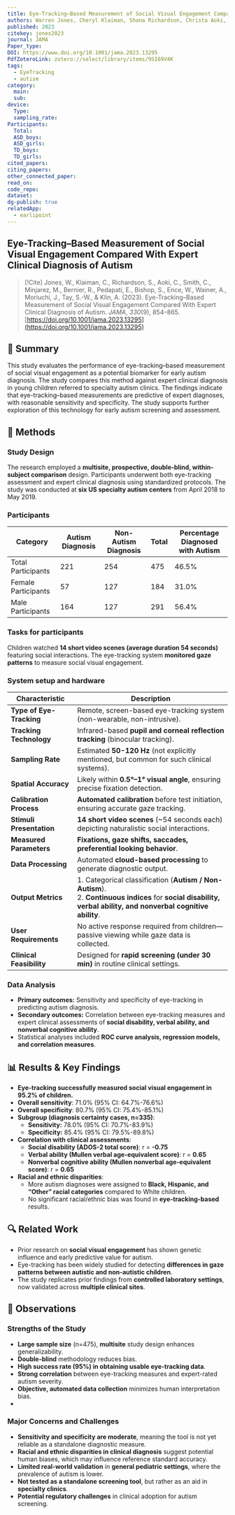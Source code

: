 ```yaml
---
title: Eye-Tracking–Based Measurement of Social Visual Engagement Compared With Expert Clinical Diagnosis of Autism
authors: Warren Jones, Cheryl Klaiman, Shana Richardson, Christa Aoki, Christopher Smith, Mendy Minjarez, Raphael Bernier, Ernest Pedapati, Somer Bishop, Whitney Ence, Allison Wainer, Jennifer Moriuchi, Sew-Wah Tay, Ami Klin
published: 2023
citekey: jones2023
journal: JAMA
Paper_type: 
DOI: https://www.doi.org/10.1001/jama.2023.13295
PdfZoteroLink: zotero://select/library/items/9SI69V4K
tags:
  - EyeTracking
  - autism
category:
  main: 
  sub: 
device:
  Type: 
  sampling_rate: 
Participants:
  Total: 
  ASD_boys: 
  ASD_girls: 
  TD_boys: 
  TD_girls: 
cited_papers: 
citing_papers: 
other_connected_paper: 
read_on: 
code_repo: 
dataset: 
dg-publish: true
relatedApp:
  - earlipoint
---
```


## Eye-Tracking–Based Measurement of Social Visual Engagement Compared With Expert Clinical Diagnosis of Autism

> [!Cite]
> Jones, W., Klaiman, C., Richardson, S., Aoki, C., Smith, C., Minjarez, M., Bernier, R., Pedapati, E., Bishop, S., Ence, W., Wainer, A., Moriuchi, J., Tay, S.-W., & Klin, A. (2023). Eye-Tracking–Based Measurement of Social Visual Engagement Compared With Expert Clinical Diagnosis of Autism. _JAMA_, _330_(9), 854–865. [https://doi.org/10.1001/jama.2023.13295](https://doi.org/10.1001/jama.2023.13295)

## 📌 Summary
This study evaluates the performance of eye-tracking–based measurement of social visual engagement as a potential biomarker for early autism diagnosis. The study compares this method against expert clinical diagnosis in young children referred to specialty autism clinics. The findings indicate that eye-tracking–based measurements are predictive of expert diagnoses, with reasonable sensitivity and specificity. The study supports further exploration of this technology for early autism screening and assessment.

## 🔬 Methods 


### Study Design
The research employed a **multisite, prospective, double-blind, within-subject comparison** design. Participants underwent both eye-tracking assessment and expert clinical diagnosis using standardized protocols. The study was conducted at **six US specialty autism centers** from April 2018 to May 2019.


### Participants

| Category              | Autism Diagnosis | Non-Autism Diagnosis | Total | Percentage Diagnosed with Autism |
|-----------------------|-----------------|----------------------|-------|----------------------------------|
| Total Participants   | 221             | 254                  | 475   | 46.5%                            |
| Female Participants  | 57              | 127                  | 184   | 31.0%                            |
| Male Participants    | 164             | 127                  | 291   | 56.4%                            |


### Tasks for participants
Children watched **14 short video scenes (average duration 54 seconds)** featuring social interactions. The eye-tracking system **monitored gaze patterns** to measure social visual engagement.
### System setup and hardware

|**Characteristic**|**Description**|
|---|---|
|**Type of Eye-Tracking**|Remote, screen-based eye-tracking system (non-wearable, non-intrusive).|
|**Tracking Technology**|Infrared-based **pupil and corneal reflection tracking** (binocular tracking).|
|**Sampling Rate**|Estimated **50-120 Hz** (not explicitly mentioned, but common for such clinical systems).|
|**Spatial Accuracy**|Likely within **0.5°–1° visual angle**, ensuring precise fixation detection.|
|**Calibration Process**|**Automated calibration** before test initiation, ensuring accurate gaze tracking.|
|**Stimuli Presentation**|**14 short video scenes** (~54 seconds each) depicting naturalistic social interactions.|
|**Measured Parameters**|**Fixations, gaze shifts, saccades, preferential looking behavior**.|
|**Data Processing**|Automated **cloud-based processing** to generate diagnostic output.|
|**Output Metrics**|1. Categorical classification (**Autism / Non-Autism**).  <br>2. **Continuous indices** for **social disability, verbal ability, and nonverbal cognitive ability**.|
|**User Requirements**|No active response required from children—passive viewing while gaze data is collected.|
|**Clinical Feasibility**|Designed for **rapid screening (under 30 min)** in routine clinical settings.|

### Data Analysis

-  **Primary outcomes:** Sensitivity and specificity of eye-tracking in predicting autism diagnosis.
- **Secondary outcomes:** Correlation between eye-tracking measures and expert clinical assessments of **social disability, verbal ability, and nonverbal cognitive ability**.
- Statistical analyses included **ROC curve analysis, regression models, and correlation measures**.

## 📊 Results & Key Findings 

- **Eye-tracking successfully measured social visual engagement in 95.2% of children.**
- **Overall sensitivity**: 71.0% (95% CI: 64.7%-76.6%)
- **Overall specificity**: 80.7% (95% CI: 75.4%-85.1%)
- **Subgroup (diagnosis certainty cases, n=335)**:
    - **Sensitivity:** 78.0% (95% CI: 70.7%-83.9%)
    - **Specificity:** 85.4% (95% CI: 79.5%-89.8%)
- **Correlation with clinical assessments**:
    - **Social disability (ADOS-2 total score)**: r = **-0.75**
    - **Verbal ability (Mullen verbal age-equivalent score)**: r = **0.65**
    - **Nonverbal cognitive ability (Mullen nonverbal age-equivalent score)**: r = **0.65**
- **Racial and ethnic disparities**:
    - More autism diagnoses were assigned to **Black, Hispanic, and “Other” racial categories** compared to White children.
    - No significant racial/ethnic bias was found in **eye-tracking-based** results.

## 🔍 Related Work 

- Prior research on **social visual engagement** has shown genetic influence and early predictive value for autism.
- Eye-tracking has been widely studied for detecting **differences in gaze patterns between autistic and non-autistic children**.
- The study replicates prior findings from **controlled laboratory settings**, now validated across **multiple clinical sites**.


## 📝 Observations

### Strengths of the Study
- **Large sample size** (n=475), **multisite** study design enhances generalizability.
- **Double-blind** methodology reduces bias.
- **High success rate (95%) in obtaining usable eye-tracking data**.
- **Strong correlation** between eye-tracking measures and expert-rated autism severity.
- **Objective, automated data collection** minimizes human interpretation bias.
- 
### Major Concerns and Challenges

- **Sensitivity and specificity are moderate**, meaning the tool is not yet reliable as a standalone diagnostic measure.
- **Racial and ethnic disparities in clinical diagnosis** suggest potential human biases, which may influence reference standard accuracy.
- **Limited real-world validation** in **general pediatric settings**, where the prevalence of autism is lower.
- **Not tested as a standalone screening tool**, but rather as an aid in **specialty clinics**.
- **Potential regulatory challenges** in clinical adoption for autism screening.